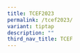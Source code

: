 ```yaml
---
title: TCEF2023
permalink: /tcef2023/
variant: tiptap
description: ""
third_nav_title: TCEF
---
```

